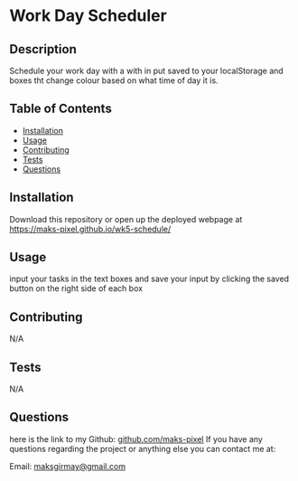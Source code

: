 # Work Day Scheduler
  
 
 ## Description
 
 Schedule your work day with a with in put saved to your localStorage and boxes tht change colour based on what time of day it is.

 ## Table of Contents
 * [Installation](#Installation)
 * [Usage](#Usage)
 * [Contributing](#Contributing)
 * [Tests](#Tests)
 * [Questions](#Questions)
 
 ## Installation
 Download this repository or open up the deployed webpage at https://maks-pixel.github.io/wk5-schedule/

 ## Usage
 input your tasks in the text boxes and save your input by clicking the saved button on the right side of each box 
 
 ## Contributing
 N/A

 ## Tests
 N/A

 ## Questions
 here is the link to my Github: [github.com/maks-pixel](github.com/maks-pixel)
 If you have any questions regarding the project or anything else you can contact me at:
 
  Email: [maksgirmay@gmail.com](maksgirmay@gmail.com) 
